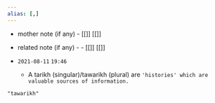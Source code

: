 ```yaml
---
alias: [,]
---
```

- mother note (if any)
		- [[]] [[]]
- related note (if any) -
		- [[]] [[]]


- `2021-08-11`  `19:46`
	- A tarikh (singular)/tawarikh (plural) are `'histories' which are valuable sources of information.`

```query
"tawarikh"
```
